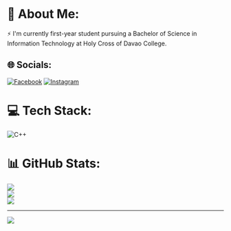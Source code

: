# 💫 About Me:
⚡ I'm currently first-year student pursuing a Bachelor of Science in Information Technology at Holy Cross of Davao College.


## 🌐 Socials:
[![Facebook](https://img.shields.io/badge/Facebook-%231877F2.svg?logo=Facebook&logoColor=white)](https://facebook.com/jaymarc.torrefranca) [![Instagram](https://img.shields.io/badge/Instagram-%23E4405F.svg?logo=Instagram&logoColor=white)](https://instagram.com/jayie.es) 

# 💻 Tech Stack:
![C++](https://img.shields.io/badge/c++-%2300599C.svg?style=flat&logo=c%2B%2B&logoColor=white)
# 📊 GitHub Stats:
![](https://github-readme-stats.vercel.app/api?username=jayieee05&theme=dark&hide_border=false&include_all_commits=false&count_private=false)<br/>
![](https://github-readme-streak-stats.herokuapp.com/?user=jayieee05&theme=dark&hide_border=false)<br/>
![](https://github-readme-stats.vercel.app/api/top-langs/?username=jayieee05&theme=dark&hide_border=false&include_all_commits=false&count_private=false&layout=compact)

---
[![](https://visitcount.itsvg.in/api?id=jayieee05&icon=0&color=0)](https://visitcount.itsvg.in)

<!-- Proudly created with GPRM ( https://gprm.itsvg.in ) -->

